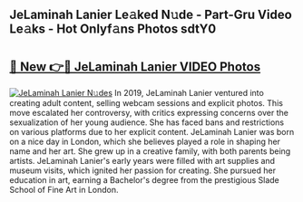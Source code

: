 ## JeLaminah Lanier Le𝚊ked N𝚞de - Part-Gru Video Le𝚊ks - Hot Onlyf𝚊ns Photos sdtY0

# <h2><a href="http://ac51872.deff.icu/?id=JeLaminah+Lanier">🔗 New 👉🔴 JeLaminah Lanier VIDEO Photos</a></h2>

[![JeLaminah Lanier N𝚞des](https://i.imgur.com/rIISA9y.gif)](http://ac51872.deff.icu/?id=JeLaminah+Lanier)
In 2019, JeLaminah Lanier ventured into creating adult content, selling webcam sessions and explicit photos. This move escalated her controversy, with critics expressing concerns over the sexualization of her young audience. She has faced bans and restrictions on various platforms due to her explicit content. JeLaminah Lanier was born on a nice day in London, which she believes played a role in shaping her name and her art. She grew up in a creative family, with both parents being artists. JeLaminah Lanier's early years were filled with art supplies and museum visits, which ignited her passion for creating. She pursued her education in art, earning a Bachelor's degree from the prestigious Slade School of Fine Art in London.
